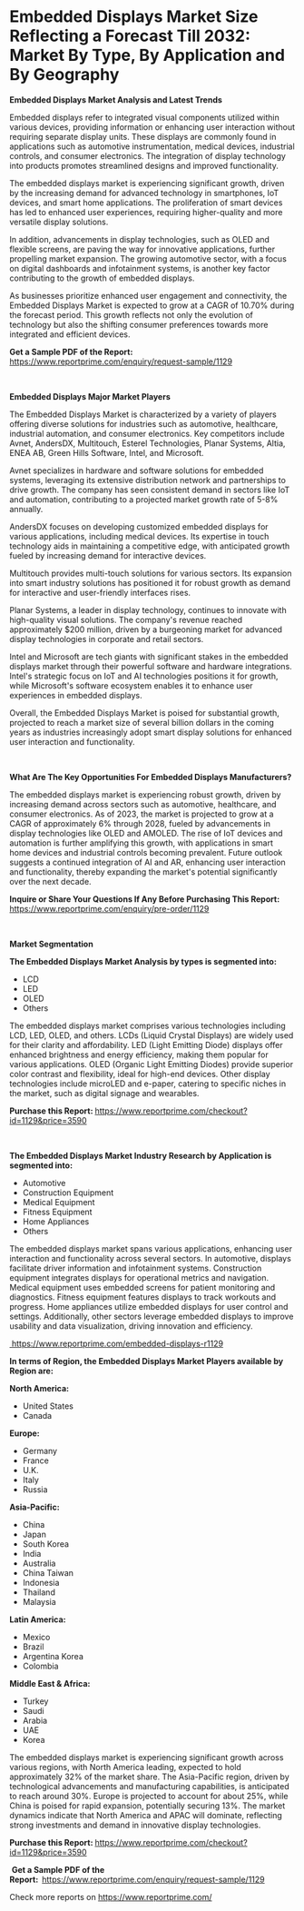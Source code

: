 <p><h1>Embedded Displays Market Size Reflecting a Forecast Till 2032: Market By Type, By Application and By Geography</h1></p><p><strong>Embedded Displays Market Analysis and Latest Trends</strong></p>
<p><p>Embedded displays refer to integrated visual components utilized within various devices, providing information or enhancing user interaction without requiring separate display units. These displays are commonly found in applications such as automotive instrumentation, medical devices, industrial controls, and consumer electronics. The integration of display technology into products promotes streamlined designs and improved functionality.</p><p>The embedded displays market is experiencing significant growth, driven by the increasing demand for advanced technology in smartphones, IoT devices, and smart home applications. The proliferation of smart devices has led to enhanced user experiences, requiring higher-quality and more versatile display solutions. </p><p>In addition, advancements in display technologies, such as OLED and flexible screens, are paving the way for innovative applications, further propelling market expansion. The growing automotive sector, with a focus on digital dashboards and infotainment systems, is another key factor contributing to the growth of embedded displays. </p><p>As businesses prioritize enhanced user engagement and connectivity, the Embedded Displays Market is expected to grow at a CAGR of 10.70% during the forecast period. This growth reflects not only the evolution of technology but also the shifting consumer preferences towards more integrated and efficient devices.</p></p>
<p><strong>Get a Sample PDF of the Report:&nbsp;</strong> <a href="https://www.reportprime.com/enquiry/request-sample/1129?utm_campaign=2264&utm_medium=2&utm_source=Github&utm_content=ia&utm_term=18032025&utm_id=embedded-displays">https://www.reportprime.com/enquiry/request-sample/1129</a></p>
<p>&nbsp;</p>
<p><strong>Embedded Displays Major Market Players</strong></p>
<p><p>The Embedded Displays Market is characterized by a variety of players offering diverse solutions for industries such as automotive, healthcare, industrial automation, and consumer electronics. Key competitors include Avnet, AndersDX, Multitouch, Esterel Technologies, Planar Systems, Altia, ENEA AB, Green Hills Software, Intel, and Microsoft.</p><p>Avnet specializes in hardware and software solutions for embedded systems, leveraging its extensive distribution network and partnerships to drive growth. The company has seen consistent demand in sectors like IoT and automation, contributing to a projected market growth rate of 5-8% annually.</p><p>AndersDX focuses on developing customized embedded displays for various applications, including medical devices. Its expertise in touch technology aids in maintaining a competitive edge, with anticipated growth fueled by increasing demand for interactive devices.</p><p>Multitouch provides multi-touch solutions for various sectors. Its expansion into smart industry solutions has positioned it for robust growth as demand for interactive and user-friendly interfaces rises.</p><p>Planar Systems, a leader in display technology, continues to innovate with high-quality visual solutions. The company's revenue reached approximately $200 million, driven by a burgeoning market for advanced display technologies in corporate and retail sectors.</p><p>Intel and Microsoft are tech giants with significant stakes in the embedded displays market through their powerful software and hardware integrations. Intel's strategic focus on IoT and AI technologies positions it for growth, while Microsoft's software ecosystem enables it to enhance user experiences in embedded displays.</p><p>Overall, the Embedded Displays Market is poised for substantial growth, projected to reach a market size of several billion dollars in the coming years as industries increasingly adopt smart display solutions for enhanced user interaction and functionality.</p></p>
<p>&nbsp;</p>
<p><strong>What Are The Key Opportunities For Embedded Displays Manufacturers?</strong></p>
<p><p>The embedded displays market is experiencing robust growth, driven by increasing demand across sectors such as automotive, healthcare, and consumer electronics. As of 2023, the market is projected to grow at a CAGR of approximately 6% through 2028, fueled by advancements in display technologies like OLED and AMOLED. The rise of IoT devices and automation is further amplifying this growth, with applications in smart home devices and industrial controls becoming prevalent. Future outlook suggests a continued integration of AI and AR, enhancing user interaction and functionality, thereby expanding the market's potential significantly over the next decade.</p></p>
<p><strong>Inquire or Share Your Questions If Any Before Purchasing This Report:</strong> <a href="https://www.reportprime.com/enquiry/pre-order/1129?utm_campaign=2264&utm_medium=2&utm_source=Github&utm_content=ia&utm_term=18032025&utm_id=embedded-displays">https://www.reportprime.com/enquiry/pre-order/1129</a></p>
<p>&nbsp;</p>
<p><strong>Market Segmentation</strong></p>
<p><strong>The Embedded Displays Market Analysis by types is segmented into:</strong></p>
<p><ul><li>LCD</li><li>LED</li><li>OLED</li><li>Others</li></ul></p>
<p><p>The embedded displays market comprises various technologies including LCD, LED, OLED, and others. LCDs (Liquid Crystal Displays) are widely used for their clarity and affordability. LED (Light Emitting Diode) displays offer enhanced brightness and energy efficiency, making them popular for various applications. OLED (Organic Light Emitting Diodes) provide superior color contrast and flexibility, ideal for high-end devices. Other display technologies include microLED and e-paper, catering to specific niches in the market, such as digital signage and wearables.</p></p>
<p><strong>Purchase this Report:&nbsp;</strong><a href="https://www.reportprime.com/checkout?id=1129&price=3590&utm_campaign=2264&utm_medium=2&utm_source=Github&utm_content=ia&utm_term=18032025&utm_id=embedded-displays">https://www.reportprime.com/checkout?id=1129&price=3590</a></p>
<p>&nbsp;</p>
<p><strong>The Embedded Displays Market Industry Research by Application is segmented into:</strong></p>
<p><ul><li>Automotive</li><li>Construction Equipment</li><li>Medical Equipment</li><li>Fitness Equipment</li><li>Home Appliances</li><li>Others</li></ul></p>
<p><p>The embedded displays market spans various applications, enhancing user interaction and functionality across several sectors. In automotive, displays facilitate driver information and infotainment systems. Construction equipment integrates displays for operational metrics and navigation. Medical equipment uses embedded screens for patient monitoring and diagnostics. Fitness equipment features displays to track workouts and progress. Home appliances utilize embedded displays for user control and settings. Additionally, other sectors leverage embedded displays to improve usability and data visualization, driving innovation and efficiency.</p></p>
<p><a href="https://www.reportprime.com/embedded-displays-r1129?utm_campaign=2264&utm_medium=2&utm_source=Github&utm_content=ia&utm_term=18032025&utm_id=embedded-displays">&nbsp;https://www.reportprime.com/embedded-displays-r1129</a></p>
<p><strong>In terms of Region, the Embedded Displays Market Players available by Region are:</strong></p>
<p>
    <p> <strong> North America: </strong>
        <ul>
            <li>United States</li>
            <li>Canada</li>
        </ul>
        </p> 
    <p> <strong> Europe: </strong>
        <ul>
            <li>Germany</li>
            <li>France</li>
            <li>U.K.</li>
            <li>Italy</li>
            <li>Russia</li>
        </ul>
        </p> 
    <p> <strong> Asia-Pacific: </strong>
        <ul>
            <li>China</li>
            <li>Japan</li>
            <li>South Korea</li>
            <li>India</li>
            <li>Australia</li>
            <li>China Taiwan</li>
            <li>Indonesia</li>
            <li>Thailand</li>
            <li>Malaysia</li>
        </ul>
        </p> 
    <p> <strong> Latin America: </strong>
        <ul>
            <li>Mexico</li>
            <li>Brazil</li>
            <li>Argentina Korea</li>
            <li>Colombia</li>
        </ul>
        </p> 
    <p> <strong> Middle East & Africa: </strong>
        <ul>
            <li>Turkey</li>
            <li>Saudi</li>
            <li>Arabia</li>
            <li>UAE</li>
            <li>Korea</li>
        </ul>
    </p>
    </p>
<p><p>The embedded displays market is experiencing significant growth across various regions, with North America leading, expected to hold approximately 32% of the market share. The Asia-Pacific region, driven by technological advancements and manufacturing capabilities, is anticipated to reach around 30%. Europe is projected to account for about 25%, while China is poised for rapid expansion, potentially securing 13%. The market dynamics indicate that North America and APAC will dominate, reflecting strong investments and demand in innovative display technologies.</p></p>
<p><strong>Purchase this Report: </strong><a href="https://www.reportprime.com/checkout?id=1129&price=3590&utm_campaign=2264&utm_medium=2&utm_source=Github&utm_content=ia&utm_term=18032025&utm_id=embedded-displays">https://www.reportprime.com/checkout?id=1129&price=3590</a></p>
<p>&nbsp;<strong>Get a Sample PDF of the Report:&nbsp;&nbsp;</strong><a href="https://www.reportprime.com/enquiry/request-sample/1129?utm_campaign=2264&utm_medium=2&utm_source=Github&utm_content=ia&utm_term=18032025&utm_id=embedded-displays">https://www.reportprime.com/enquiry/request-sample/1129</a></p>
<p><strong></strong></p>
<p>Check more reports on <a href="https://www.reportprime.com/?utm_campaign=2264&utm_medium=2&utm_source=Github&utm_content=ia&utm_term=18032025&utm_id=embedded-displays">https://www.reportprime.com/</a></p>